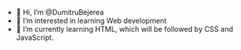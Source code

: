 - 👋 Hi, I’m @DumitruBejerea
- 👀 I’m interested in learning Web development
- 🌱 I’m currently learning HTML, which will be followed by CSS and JavaScript.

<!---
DumitruBejerea/DumitruBejerea is a ✨ special ✨ repository because its `README.md` (this file) appears on your GitHub profile.
You can click the Preview link to take a look at your changes.
--->
